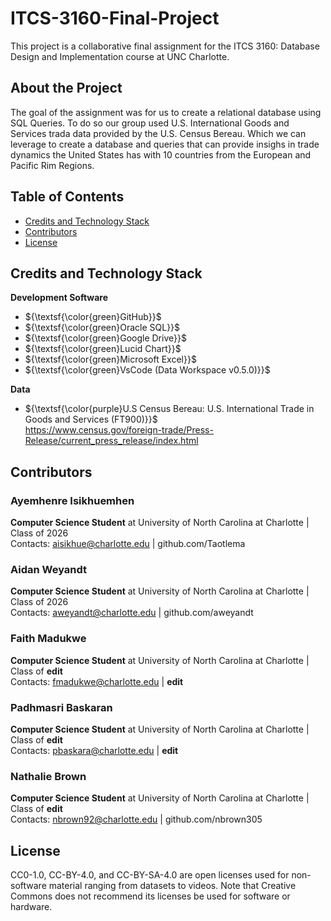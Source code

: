 # ITCS-3160-Final-Project
 This project is a collaborative final assignment for the ITCS 3160: Database Design and Implementation course at UNC Charlotte.

## About the Project
The goal of the assignment was for us to create a relational database using SQL Queries. To do so our group used U.S. International Goods and Services trada data provided by the U.S. Census Bereau. Which we can leverage to create a database and queries that can provide insighs in trade dynamics the United States has with 10 countries from the European and Pacific Rim Regions. 

## Table of Contents
- [Credits and Technology Stack](#credits_and_technology_stack)
- [Contributors](#contributors)
- [License](#license)

## Credits and Technology Stack
**Development Software**
- ${\textsf{\color{green}GitHub}}$
- ${\textsf{\color{green}Oracle SQL}}$
- ${\textsf{\color{green}Google Drive}}$
- ${\textsf{\color{green}Lucid Chart}}$
- ${\textsf{\color{green}Microsoft Excel}}$
- ${\textsf{\color{green}VsCode (Data Workspace v0.5.0)}}$

**Data**
- ${\textsf{\color{purple}U.S Census Bereau: U.S. International Trade in Goods and Services (FT900)}}$ <br>
https://www.census.gov/foreign-trade/Press-Release/current_press_release/index.html

## Contributors
### Ayemhenre Isikhuemhen
**Computer Science Student** at University of North Carolina at Charlotte | Class of 2026<br>
Contacts: aisikhue@charlotte.edu | github.com/Taotlema

### Aidan Weyandt
**Computer Science Student** at University of North Carolina at Charlotte | Class of 2026<br>
Contacts: aweyandt@charlotte.edu | github.com/aweyandt

### Faith Madukwe
**Computer Science Student** at University of North Carolina at Charlotte | Class of **edit**<br>
Contacts: fmadukwe@charlotte.edu | **edit**

### Padhmasri Baskaran
**Computer Science Student** at University of North Carolina at Charlotte | Class of **edit**<br>
Contacts: pbaskara@charlotte.edu | **edit**

### Nathalie Brown
**Computer Science Student** at University of North Carolina at Charlotte | Class of **edit**<br>
Contacts: nbrown92@charlotte.edu | github.com/nbrown305

## License
CC0-1.0, CC-BY-4.0, and CC-BY-SA-4.0 are open licenses used for non-software material ranging from datasets to videos. Note that Creative Commons does not recommend its licenses be used for software or hardware.

